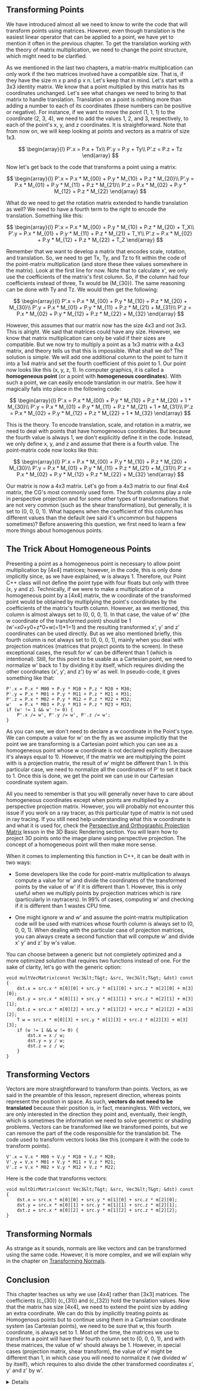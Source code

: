 ## Transforming Points

We have introduced almost all we need to know to write the code that will transform points using matrices. However, even though translation is the easiest linear operator that can be applied to a point, we have yet to mention it often in the previous chapter. To get the translation working with the theory of matrix multiplication, we need to change the point structure, which might need to be clarified.

As we mentioned in the last two chapters, a matrix-matrix multiplication can only work if the two matrices involved have a compatible size. That is, if they have the size m x p and p x n. Let's keep that in mind. Let's start with a 3x3 identity matrix. We know that a point multiplied by this matrix has its coordinates unchanged. Let's see what changes we need to bring to that matrix to handle translation. Translation on a point is nothing more than adding a number to each of its coordinates (these numbers can be positive or negative). For instance, if we want to move the point (1, 1, 1) to the coordinate (2, 3, 4), we need to add the values 1, 2, and 3, respectively, to each of the point's x, y, and z coordinates. It is straightforward. Note that from now on, we will keep looking at points and vectors as a matrix of size 1x3.

$$
\begin{array}{l}
P'.x = P.x + Tx\\
P'.y = P.y + Ty\\
P'.z = P.z + Tz
\end{array}
$$

Now let's get back to the code that transforms a point using a matrix:

$$
\begin{array}{l}
P'.x = P.x * M_{00} + P.y * M_{10} + P.z * M_{20}\\
P'.y = P.x * M_{01} + P.y * M_{11} + P.z * M_{21}\\
P'.z = P.x * M_{02} + P.y * M_{12} + P.z * M_{22}
\end{array}
$$

What do we need to get the rotation matrix extended to handle translation as well? We need to have a fourth term to the right to encode the translation. Something like this:

$$
\begin{array}{l}
P'.x = P.x * M_{00} + P.y * M_{10} + P.z * M_{20} + T_X\\
P'.y = P.x * M_{01} + P.y * M_{11} + P.z * M_{21} + T_Y\\
P'.z = P.x * M_{02} + P.y * M_{12} + P.z * M_{22} + T_Z
\end{array}
$$

Remember that we want to develop a matrix that encodes scale, rotation, and translation. So, we need to get Tx, Ty, and Tz to fit within the code of the point-matrix multiplication (and store these thee values somewhere in the matrix). Look at the first line for now. Note that to calculate x', we only use the coefficients of the matrix's first column. So, if the column had four coefficients instead of three, Tx would be \(M_{30}\). The same reasoning can be done with Ty and Tz. We would then get the following:

$$
\begin{array}{l}
P'.x = P.x * M_{00} + P.y * M_{10} + P.z * M_{20} + M_{30}\\
P'.y = P.x * M_{01} + P.y * M_{11} + P.z * M_{21} + M_{31}\\
P'.z = P.x * M_{02} + P.y * M_{12} + P.z * M_{22} + M_{32}
\end{array}
$$

However, this assumes that our matrix now has the size 4x3 and not 3x3. This is alright. We said that matrices could have any size. However, we know that matrix multiplication can only be valid if their sizes are compatible. But we now try to multiply a point as a 1x3 matrix with a 4x3 matrix, and theory tells us that this is impossible. What shall we do? The solution is simple. We will add one additional column to the point to turn it into a 1x4 matrix and set the fourth coefficient of this point to 1. Our point now looks like this (x, y, z, 1). In computer graphics, it is called a **homogeneous point** (or a point with **homogeneous coordinates**). With such a point, we can easily encode translation in our matrix. See how it magically falls into place in the following code:

$$
\begin{array}{l}
P'.x = P.x * M_{00} + P.y * M_{10} + P.z * M_{20} + 1 * M_{30}\\
P'.y = P.x * M_{01} + P.y * M_{11} + P.z * M_{21} + 1 * M_{31}\\
P'.z = P.x * M_{02} + P.y * M_{12} + P.z * M_{22} + 1 * M_{32}
\end{array}
$$

This is the theory. To encode translation, scale, and rotation in a matrix, we need to deal with points that have homogeneous coordinates. But because the fourth value is always 1, we don't explicitly define it in the code. Instead, we only define x, y, and z and assume that there is a fourth value. The point-matrix code now looks like this:

$$
\begin{array}{l}
P'.x = P.x * M_{00} + P.y * M_{10} + P.z * M_{20} + M_{30}\\
P'.y = P.x * M_{01} + P.y * M_{11} + P.z * M_{21} + M_{31}\\
P'.z = P.x * M_{02} + P.y * M_{12} + P.z * M_{22} + M_{32}
\end{array}
$$

Our matrix is now a 4x3 matrix. Let's go from a 4x3 matrix to our final 4x4 matrix, the CG's most commonly used form. The fourth columns play a role in perspective projection and for some other types of transformations that are not very common (such as the shear transformation), but generally, it is set to (0, 0, 0, 1). What happens when the coefficient of this column has different values than the default (we said it's uncommon but happens sometimes)? Before answering this question, we first need to learn a few more things about homogenous points.

## The Trick About Homogeneous Points

Presenting a point as a homogeneous point is necessary to allow point multiplication by [4x4] matrices; however, in the code, this is only done implicitly since, as we have explained, w is always 1. Therefore, our Point C++ class will not define the point type with four floats but only with three (x, y and z). Technically, if we were to make a multiplication of a homogeneous point by a [4x4] matrix, the w coordinate of the transformed point would be obtained by multiplying the point's coordinates by the coefficients of the matrix's fourth column. However, as we mentioned, this column is almost always set to (0, 0, 0, 1). In that case, the value of w' (the w coordinate of the transformed point) should be 1 (w'=x*0+y*0+z*0+w(=1)*1=1) and the resulting transformed x', y' and z' coordinates can be used directly. But as we also mentioned briefly, this fourth column is not always set to (0, 0, 0, 1), mainly when you deal with projection matrices (matrices that project points to the screen). In these exceptional cases, the result for w' can be different than 1 (which is intentional). Still, for this point to be usable as a Cartesian point, we need to normalize w' back to 1 by dividing it by itself, which requires dividing the other coordinates (x', y', and z') by w' as well. In pseudo-code, it gives something like that:

```
P'.x = P.x * M00 + P.y * M10 + P.z * M20 + M30;
P'.y = P.x * M01 + P.y * M11 + P.z * M21 + M31;
P'.z = P.x * M02 + P.y * M12 + P.z * M22 + M32;
w'   = P.x * M03 + P.y * M13 + P.z * M23 + M33;
if (w' != 1 && w' != 0) {
    P'.x /= w', P'.y /= w', P'.z /= w';
}
```

As you can see, we don't need to declare a w coordinate in the Point's type. We can compute a value for w' on the fly as we assume implicitly that the point we are transforming is a Cartesian point which you can see as a homogeneous point whose w coordinate is not declared explicitly (because it's always equal to 1). However, if the matrix we are multiplying the point with is a projection matrix, the result of w' might be different than 1. In this particular case, we need to normalize all the coordinates of P' to set it back to 1. Once this is done, we get the point we can use in our Cartesian coordinate system again.

All you need to remember is that you will generally never have to care about homogeneous coordinates except when points are multiplied by a perspective projection matrix. However, you will probably not encounter this issue if you work on a ray tracer, as this particular type of matrix is not used in ray tracing. If you still need help understanding what this w coordinate is and what it is used for, check the [Perspective and Orthographic Projection Matrix](/lessons/3d-basic-rendering/perspective-and-orthographic-projection-matrix/) lesson in the 3D Basic Rendering section. You will learn how to project 3D points onto the image plane using perspective projection. The concept of a homogeneous point will then make more sense.

When it comes to implementing this function in C++, it can be dealt with in two ways:

- Some developers like the code for point-matrix multiplication to always compute a value for w' and divide the coordinates of the transformed points by the value of w' if it is different than 1. However, this is only useful when we multiply points by projection matrices which is rare (particularly in raytracers). In 99% of cases, computing w' and checking if it is different than 1 wastes CPU time. 

- One might ignore w and w' and assume the point-matrix multiplication code will be used with matrices whose fourth column is always set to (0, 0, 0, 1). When dealing with the particular case of projection matrices, you can always create a second function that will compute w' and divide x' y' and z' by w's value. 

You can choose between a generic but not completely optimized and a more optimized solution that requires two functions instead of one. For the sake of clarity, let's go with the generic option:

```
void multVecMatrix(const Vec3&lt;T&gt; &src, Vec3&lt;T&gt; &dst) const
{
    dst.x = src.x * m[0][0] + src.y * m[1][0] + src.z * m[2][0] + m[3][0];
    dst.y = src.x * m[0][1] + src.y * m[1][1] + src.z * m[2][1] + m[3][1];
    dst.z = src.x * m[0][2] + src.y * m[1][2] + src.z * m[2][2] + m[3][2];
    T w = src.x * m[0][3] + src.y * m[1][3] + src.z * m[2][3] + m[3][3];
    if (w != 1 && w != 0) {
        dst.x = x / w;
        dst.y = y / w;
        dst.z = z / w;
    }
}
```

## Transforming Vectors

Vectors are more straightforward to transform than points. Vectors, as we said in the preamble of this lesson, represent direction, whereas points represent the position in space. As such, **vectors do not need to be translated** because their position is, in fact, meaningless. With vectors, we are only interested in the direction they point and, eventually, their length, which is sometimes the information we need to solve geometric or shading problems. Vectors can be transformed like we transformed points, but we can remove the part of the code responsible for the translation bit. The code used to transform vectors looks like this (compare it with the code to transform points).

```
V'.x = V.x * M00 + V.y * M10 + V.z * M20;
V'.y = V.x * M01 + V.y * M11 + V.z * M21;
V'.z = V.x * M02 + V.y * M12 + V.z * M22;
```

Here is the code that transforms vectors:

```
void multDirMatrix(const Vec3&lt;T&gt; &src, Vec3&lt;T&gt; &dst) const
{
    dst.x = src.x * m[0][0] + src.y * m[1][0] + src.z * m[2][0];
    dst.y = src.x * m[0][1] + src.y * m[1][1] + src.z * m[2][1];
    dst.z = src.x * m[0][2] + src.y * m[1][2] + src.z * m[2][2];
}
```

## Transforming Normals

As strange as it sounds, normals are like vectors and can be transformed using the same code. However, it is more complex, and we will explain why in the chapter on [Transforming Normals](#).

## Conclusion

This chapter teaches us why we use [4x4] rather than [3x3] matrices. The coefficients \(c_{30}\) \(c_{31}\) and \(c_{32}\) hold the translation values. Now that the matrix has size [4x4], we need to extend the point size by adding an extra coordinate. We can do this by implicitly treating points as Homogenous points but to continue using them in a Cartesian coordinate system (as Cartesian points), we need to be sure that w, this fourth coordinate, is always set to 1. Most of the time, the matrices we use to transform a point will have their fourth column set to (0, 0, 0, 1), and with these matrices, the value of w' should always be 1. However, in special cases (projection matrix, shear transform), the value of w' might be different than 1, in which case you will need to normalize it (we divided w' by itself), which requires to also divide the other transformed coordinates x', y' and z' by w'.

<details>
Matrices are not the only method to "encode" or store transformations. You can also, for instance, represent a rotation using a method proposed initially by Euler. The idea is to define a rotation, in this case, as a vector and an angle representing a rotation around that vector. You can also use a technique developed by [Benjamin Olinde Rodrigues](https://en.wikipedia.org/wiki/Olinde_Rodrigues). Given an axis \(\hat r\), an angle \(\theta\) and a point \(p\), the rotation is given by the following equation: 

$$
R(\hat r, \theta, p) = p \cos \theta + (\hat r \times p) \sin \theta + \hat r( \hat r \cdot p)(1 - \cos \theta)
$$

While uncommon, both techniques are used to solve problems in computer graphics from time to time. Rotations in computer graphics are also commonly done using **quaternions**. Matrices have certain limitations. For example, a problem called [gimbal lock](https://en.wikipedia.org/wiki/Gimbal_lock) occasionally occurs with matrices. A gimbal lock induces a discontinuous jump in one or more axes' orientations.

Matrices are also hard to interpolate, often needed in rendering to compute the motion blur of objects.

For these reasons, quaternions are generally preferred though they are harder to understand.
</details>